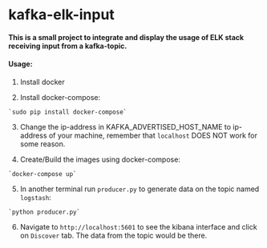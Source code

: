 # kafka-elk-input

#### This is a small project to integrate and display the usage of ELK stack receiving input from a kafka-topic.

#### Usage:

  1. Install docker

  2. Install docker-compose:

    `sudo pip install docker-compose`

  3. Change the ip-address in KAFKA_ADVERTISED_HOST_NAME to ip-address of your machine, remember that `localhost` DOES NOT work for some reason.

  4. Create/Build the images using docker-compose:

    `docker-compose up`

  5. In another terminal run `producer.py` to generate data on the topic named `logstash`:

    `python producer.py`

  6. Navigate to `http://localhost:5601` to see the kibana interface and click on `Discover` tab. The data from the topic would be there.
